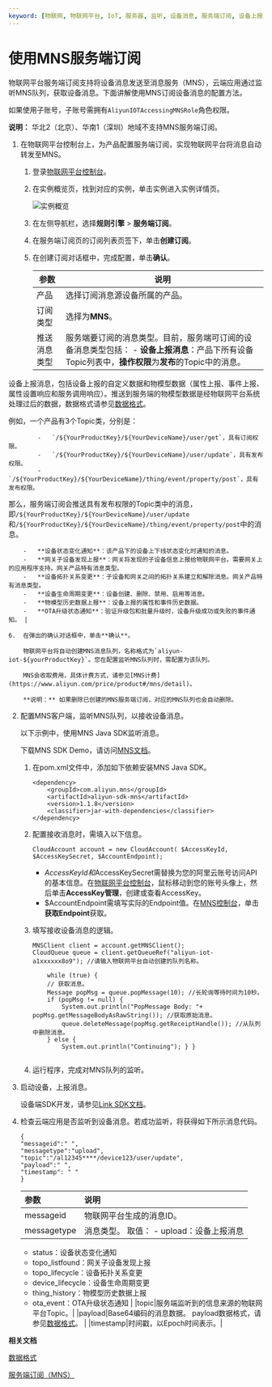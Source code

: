 ```yaml
---
keyword: [物联网, 物联网平台, IoT, 服务器, 监听, 设备消息, 服务端订阅, 设备上报消息, 设备状态变化, 网关发现子设备, 设备生命周期变更, 设备拓扑关系变更, 消息服务（MNS）]
---
```


# 使用MNS服务端订阅

物联网平台服务端订阅支持将设备消息发送至消息服务（MNS），云端应用通过监听MNS队列，获取设备消息。下面讲解使用MNS订阅设备消息的配置方法。

如果使用子账号，子账号需拥有`AliyunIOTAccessingMNSRole`角色权限。

**说明：** 华北2（北京）、华南1（深圳）地域不支持MNS服务端订阅。

1.  在物联网平台控制台上，为产品配置服务端订阅，实现物联网平台将消息自动转发至MNS。

    1.  登录[物联网平台控制台](http://iot.console.aliyun.com/)。

    2.  在实例概览页，找到对应的实例，单击实例进入实例详情页。

        ![实例概览](https://static-aliyun-doc.oss-cn-hangzhou.aliyuncs.com/assets/img/zh-CN/9275903061/p174584.png)

    3.  在左侧导航栏，选择**规则引擎** \> **服务端订阅**。

    4.  在服务端订阅页的订阅列表页签下，单击**创建订阅**。

    5.  在创建订阅对话框中，完成配置，单击**确认**。

        |参数|说明|
        |--|--|
        |产品|选择订阅消息源设备所属的产品。|
        |订阅类型|选择为**MNS**。|
        |推送消息类型|服务端要订阅的消息类型。目前，服务端可订阅的设备消息类型包括：         -   **设备上报消息**：产品下所有设备Topic列表中，**操作权限**为**发布**的Topic中的消息。

设备上报消息，包括设备上报的自定义数据和物模型数据（属性上报、事件上报、属性设置响应和服务调用响应）。推送到服务端的物模型数据是经物联网平台系统处理过后的数据，数据格式请参见[数据格式](/cn.zh-CN/消息通信/数据格式.md)。

例如，一个产品有3个Topic类，分别是：

            -   `/${YourProductKey}/${YourDeviceName}/user/get`，具有订阅权限。
            -   `/${YourProductKey}/${YourDeviceName}/user/update`，具有发布权限。
            -   `/${YourProductKey}/${YourDeviceName}/thing/event/property/post`，具有发布权限。
那么，服务端订阅会推送具有发布权限的Topic类中的消息，即`/${YourProductKey}/${YourDeviceName}/user/update`和`/${YourProductKey}/${YourDeviceName}/thing/event/property/post`中的消息。

        -   **设备状态变化通知**：该产品下的设备上下线状态变化时通知的消息。
        -   **网关子设备发现上报**：网关将发现的子设备信息上报给物联网平台。需要网关上的应用程序支持。网关产品特有消息类型。
        -   **设备拓扑关系变更**：子设备和网关之间的拓扑关系建立和解除消息。网关产品特有消息类型。
        -   **设备生命周期变更**：设备创建、删除、禁用、启用等消息。
        -   **物模型历史数据上报**：设备上报的属性和事件历史数据。
        -   **OTA升级状态通知**：验证升级包和批量升级时，设备升级成功或失败的事件通知。 |

    6.  在弹出的确认对话框中，单击**确认**。

        物联网平台将自动创建MNS消息队列，名称格式为`aliyun-iot-${yourProductKey}`。您在配置监听MNS队列时，需配置为该队列。

        MNS会收取费用，具体计费方式，请参见[MNS计费](https://www.aliyun.com/price/product#/mns/detail)。

        **说明：** 如果删除已创建的MNS服务端订阅，对应的MNS队列也会自动删除。

2.  配置MNS客户端，监听MNS队列，以接收设备消息。

    以下示例中，使用MNS Java SDK监听消息。

    下载MNS SDK Demo，请访问[MNS文档](https://help.aliyun.com/document_detail/27508.html)。

    1.  在pom.xml文件中，添加如下依赖安装MNS Java SDK。

        ```
        <dependency>
            <groupId>com.aliyun.mns</groupId>
            <artifactId>aliyun-sdk-mns</artifactId>
            <version>1.1.8</version>
            <classifier>jar-with-dependencies</classifier>
        </dependency>
        ```

    2.  配置接收消息时，需填入以下信息。

        ```
        CloudAccount account = new CloudAccount( $AccessKeyId, $AccessKeySecret, $AccountEndpoint);
        ```

        -   $AccessKeyId和$AccessKeySecret需替换为您的阿里云账号访问API的基本信息。在[物联网平台控制台](http://iot.console.aliyun.com/)，鼠标移动到您的账号头像上，然后单击**AccessKey管理**，创建或查看AccessKey。
        -   $AccountEndpoint需填写实际的Endpoint值。在[MNS控制台](https://mns.console.aliyun.com/)，单击**获取Endpoint**获取。
    3.  填写接收设备消息的逻辑。

        ```
        MNSClient client = account.getMNSClient(); 
        CloudQueue queue = client.getQueueRef("aliyun-iot-a1xxxxxx8o9"); //请输入物联网平台自动创建的队列名称。
        
            while (true) { 
            // 获取消息。 
            Message popMsg = queue.popMessage(10); //长轮询等待时间为10秒。      
            if (popMsg != null) { 
                System.out.println("PopMessage Body: "+ popMsg.getMessageBodyAsRawString()); //获取原始消息。 
                queue.deleteMessage(popMsg.getReceiptHandle()); //从队列中删除消息。 
            } else { 
                System.out.println("Continuing"); } }
                                    
        ```

    4.  运行程序，完成对MNS队列的监听。
3.  启动设备，上报消息。

    设备端SDK开发，请参见[Link SDK文档](https://help.aliyun.com/document_detail/96624.html)。

4.  检查云端应用是否监听到设备消息。若成功监听，将获得如下所示消息代码。

    ```
    {
    "messageid":" ",
    "messagetype":"upload",
    "topic":"/al12345****/device123/user/update",
    "payload":" ", 
    "timestamp": " "
    }
    ```

    |参数|说明|
    |:-|:-|
    |messageid|物联网平台生成的消息ID。|
    |messagetype|消息类型。 取值：    -   upload：设备上报消息
    -   status：设备状态变化通知
    -   topo\_listfound：网关子设备发现上报
    -   topo\_lifecycle：设备拓扑关系变更
    -   device\_lifecycle：设备生命周期变更
    -   thing\_history：物模型历史数据上报
    -   ota\_event：OTA升级状态通知 |
    |topic|服务端监听到的信息来源的物联网平台Topic。|
    |payload|Base64编码的消息数据。 payload数据格式，请参见[数据格式](/cn.zh-CN/消息通信/数据格式.md)。 |
    |timestamp|时间戳，以Epoch时间表示。|


**相关文档**  


[数据格式](/cn.zh-CN/消息通信/数据格式.md)

[服务端订阅（MNS）](/cn.zh-CN/最佳实践/消息通信/服务端订阅（MNS）.md)

